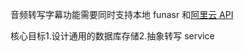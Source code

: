 音频转写字幕功能需要同时支持本地 funasr 和[阿里云 API](https://help.aliyun.com/zh/model-studio/paraformer-recorded-speech-recognition-restful-api?scm=20140722.S_help@@%E6%96%87%E6%A1%A3@@2869541._.ID_help@@%E6%96%87%E6%A1%A3@@2869541-RL_paraformer%E8%AF%AD%E9%9F%B3%E8%AF%86%E5%88%AB-LOC_2024SPAllResult-OR_ser-PAR1_213e012617597549375151217e4a67-V_4-PAR3_o-RE_new6-P0_1-P1_0)

核心目标1.设计通用的数据库存储2.抽象转写 service
